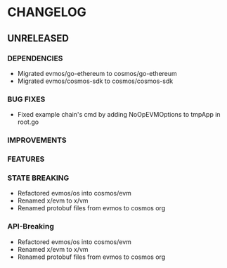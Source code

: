 # CHANGELOG

## UNRELEASED

### DEPENDENCIES

- Migrated evmos/go-ethereum to cosmos/go-ethereum
- Migrated evmos/cosmos-sdk to cosmos/cosmos-sdk

### BUG FIXES

- Fixed example chain's cmd by adding NoOpEVMOptions to tmpApp in root.go

### IMPROVEMENTS

### FEATURES

### STATE BREAKING

- Refactored evmos/os into cosmos/evm
- Renamed x/evm to x/vm
- Renamed protobuf files from evmos to cosmos org

### API-Breaking

- Refactored evmos/os into cosmos/evm
- Renamed x/evm to x/vm
- Renamed protobuf files from evmos to cosmos org
